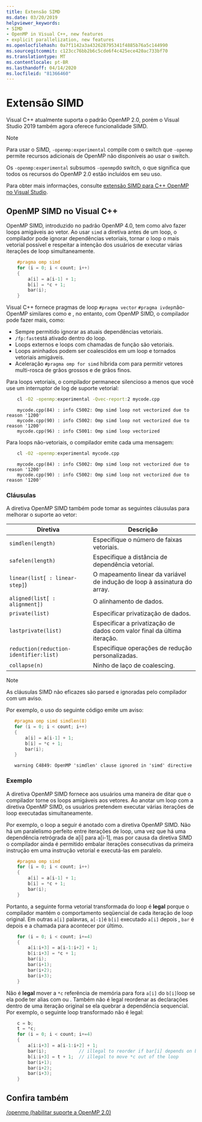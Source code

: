 ```yaml
---
title: Extensão SIMD
ms.date: 03/20/2019
helpviewer_keywords:
- SIMD
- OpenMP in Visual C++, new features
- explicit parallelization, new features
ms.openlocfilehash: 0a7f1142a3a432628795341f4885b76a5c144990
ms.sourcegitcommit: c123cc76bb2b6c5cde6f4c425ece420ac733bf70
ms.translationtype: MT
ms.contentlocale: pt-BR
ms.lasthandoff: 04/14/2020
ms.locfileid: "81366460"
---
```

# <a name="simd-extension"></a>Extensão SIMD

Visual C++ atualmente suporta o padrão OpenMP 2.0, porém o Visual Studio 2019 também agora oferece funcionalidade SIMD.

> [!NOTE]
> Para usar o SIMD, `-openmp:experimental` compile com o switch que `-openmp` permite recursos adicionais de OpenMP não disponíveis ao usar o switch.
>
> Os `-openmp:experimental` subsumos `-openmp`do switch, o que significa que todos os recursos do OpenMP 2.0 estão incluídos em seu uso.

Para obter mais informações, consulte [extensão SIMD para C++ OpenMP no Visual Studio](https://devblogs.microsoft.com/cppblog/simd-extension-to-c-openmp-in-visual-studio/).

## <a name="openmp-simd-in-visual-c"></a>OpenMP SIMD no Visual C++

OpenMP SIMD, introduzido no padrão OpenMP 4.0, tem como alvo fazer loops amigáveis ao vetor. Ao usar `simd` a diretiva antes de um loop, o compilador pode ignorar dependências vetoriais, tornar o loop o mais vetorial possível e respeitar a intenção dos usuários de executar várias iterações de loop simultaneamente.

```c
    #pragma omp simd
    for (i = 0; i < count; i++)
    {
        a[i] = a[i-1] + 1;
        b[i] = *c + 1;
        bar(i);
    }
```

Visual C++ fornece pragmas de loop `#pragma vector` `#pragma ivdep`não-OpenMP similares como e , no entanto, com OpenMP SIMD, o compilador pode fazer mais, como:

- Sempre permitido ignorar as atuais dependências vetoriais.
- `/fp:fast`está ativado dentro do loop.
- Loops externos e loops com chamadas de função são vetoriais.
- Loops aninhados podem ser coalescidos em um loop e tornados vetoriais amigáveis.
- Aceleração `#pragma omp for simd` híbrida com para permitir vetores multi-rosca de grãos grossos e de grãos finos.  

Para loops vetoriais, o compilador permanece silencioso a menos que você use um interruptor de log de suporte vetorial:

```cmd
    cl -O2 -openmp:experimental -Qvec-report:2 mycode.cpp
```

```Output
    mycode.cpp(84) : info C5002: Omp simd loop not vectorized due to reason '1200'
    mycode.cpp(90) : info C5002: Omp simd loop not vectorized due to reason '1200'
    mycode.cpp(96) : info C5001: Omp simd loop vectorized
```

Para loops não-vetoriais, o compilador emite cada uma mensagem:

```cmd
    cl -O2 -openmp:experimental mycode.cpp
```

```Output
    mycode.cpp(84) : info C5002: Omp simd loop not vectorized due to reason '1200'
    mycode.cpp(90) : info C5002: Omp simd loop not vectorized due to reason '1200'
```

### <a name="clauses"></a>Cláusulas

A diretiva OpenMP SIMD também pode tomar as seguintes cláusulas para melhorar o suporte ao vetor:

|Diretiva|Descrição|
|---|---|
|`simdlen(length)`|Especifique o número de faixas vetoriais.|
|`safelen(length)`|Especifique a distância de dependência vetorial.|
|`linear(list[ : linear-step]`)|O mapeamento linear da variável de indução de loop à assinatura do array.|
|`aligned(list[ : alignment])`|O alinhamento de dados.|
|`private(list)`|Especificar privatização de dados.|
|`lastprivate(list)`|Especificar a privatização de dados com valor final da última iteração.|
|`reduction(reduction-identifier:list)`|Especifique operações de redução personalizadas.|
|`collapse(n)`|Ninho de laço de coalescing.|

> [!NOTE]
> As cláusulas SIMD não eficazes são parsed e ignoradas pelo compilador com um aviso.
>
> Por exemplo, o uso do seguinte código emite um aviso:
>
> ```c
>    #pragma omp simd simdlen(8)
>    for (i = 0; i < count; i++)
>    {
>        a[i] = a[i-1] + 1;
>        b[i] = *c + 1;
>        bar(i);
>    }
> ```
>
> ```Output
>    warning C4849: OpenMP 'simdlen' clause ignored in 'simd' directive
> ```

### <a name="example"></a>Exemplo
  
A diretiva OpenMP SIMD fornece aos usuários uma maneira de ditar que o compilador torne os loops amigáveis aos vetores. Ao anotar um loop com a diretiva OpenMP SIMD, os usuários pretendem executar várias iterações de loop executadas simultaneamente.

Por exemplo, o loop a seguir é anotado com a diretiva OpenMP SIMD. Não há um paralelismo perfeito entre iterações de loop, uma vez que há uma dependência retrógrada de a[i] para a[i-1], mas por causa da diretiva SIMD o compilador ainda é permitido embalar iterações consecutivas da primeira instrução em uma instrução vetorial e executá-las em paralelo.

```c
    #pragma omp simd
    for (i = 0; i < count; i++)
    {
        a[i] = a[i-1] + 1;
        b[i] = *c + 1;
        bar(i);
    }
```

Portanto, a seguinte forma vetorial transformada do loop é **legal** porque o compilador mantém o comportamento seqüencial de cada iteração de loop original. Em outras `a[i]` palavras, `a[-1]`é `b[i]` executado `a[i]` depois , `bar` é depois e a chamada para acontecer por último.

```c
    for (i = 0; i < count; i+=4)
    {
        a[i:i+3] = a[i-1:i+2] + 1;
        b[i:i+3] = *c + 1;
        bar(i);
        bar(i+1);
        bar(i+2);
        bar(i+3);
    }
```

Não é **legal** mover a `*c` referência de memória para fora `a[i]` do `b[i]`loop se ela pode ter alias com ou . Também não é legal reordenar as declarações dentro de uma iteração original se ela quebrar a dependência sequencial. Por exemplo, o seguinte loop transformado não é legal:

```c
    c = b;
    t = *c;
    for (i = 0; i < count; i+=4)
    {
        a[i:i+3] = a[i-1:i+2] + 1;
        bar(i);            // illegal to reorder if bar[i] depends on b[i]
        b[i:i+3] = t + 1;  // illegal to move *c out of the loop
        bar(i+1);
        bar(i+2);
        bar(i+3);
    }
```

## <a name="see-also"></a>Confira também

[/openmp (habilitar suporte a OpenMP 2.0)](../../build/reference/openmp-enable-openmp-2-0-support.md)<br/>
